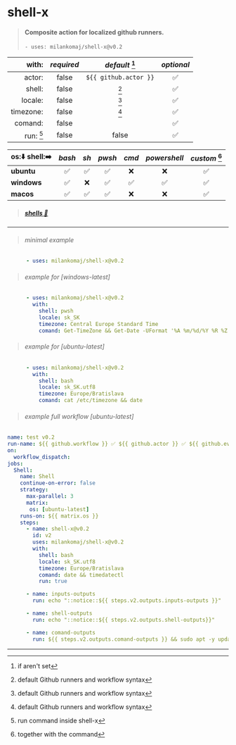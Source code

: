 # shell-x
> #### Composite action for localized github runners.
> ``` - uses: milankomaj/shell-x@v0.2 ```

**with:** | *required*  | *default* [^1] | *optional*
---: | :---: | :---: | :---:
actor:       | false  | `${{ github.actor }}` | ✅
shell:       | false  | [^note] | ✅
locale:      | false  | [^note] | ✅
timezone:    | false  | [^note] | ✅
comand:      | false  |         | ✅
run: [^3]    | false  | false   | ✅


os:⬇️ shell:➡️| *bash*  | *sh*  | *pwsh*  | *cmd*  | *powershell*| *custom*  [^2]
:--- | :---: | :---: | :---: | :---: | :---: | :---:
**ubuntu** | ✅ | ✅ | ✅ | ❌ | ❌ | ✅
**windows**| ✅ | ❌ | ✅ | ✅ | ✅ | ✅
**macos**  | ✅ | ✅ | ✅ | ❌ | ❌ | ✅

> ##### [shells :link:](https://docs.github.com/en/enterprise-cloud@latest/actions/using-workflows/workflow-syntax-for-github-actions#jobsjob_idstepsshell)

---

> ###### minimal example
```YAML
      - uses: milankomaj/shell-x@v0.2
```

> ###### example for [windows-latest]
```YAML
      - uses: milankomaj/shell-x@v0.2
        with:
          shell: pwsh
          locale: sk_SK
          timezone: Central Europe Standard Time
          comand: Get-TimeZone && Get-Date -UFormat '%A %m/%d/%Y %R %Z'
```

> ###### example for [ubuntu-latest]
```YAML
      - uses: milankomaj/shell-x@v0.2
        with:
          shell: bash
          locale: sk_SK.utf8
          timezone: Europe/Bratislava
          comand: cat /etc/timezone && date
```

> ###### example full workflow [ubuntu-latest]
```YAML
name: test v0.2
run-name: ${{ github.workflow }} ✅ ${{ github.actor }} ✅ ${{ github.event_name}}
on:
  workflow_dispatch:
jobs:
  Shell:
    name: Shell
    continue-on-error: false
    strategy:
      max-parallel: 3
      matrix:
       os: [ubuntu-latest]
    runs-on: ${{ matrix.os }}
    steps:
      - name: shell-x@v0.2
        id: v2
        uses: milankomaj/shell-x@v0.2
        with:
          shell: bash
          locale: sk_SK.utf8
          timezone: Europe/Bratislava
          comand: date && timedatectl
          run: true

      - name: inputs-outputs
        run: echo "::notice::${{ steps.v2.outputs.inputs-outputs }}"

      - name: shell-outputs
        run: echo "::notice::${{ steps.v2.outputs.shell-outputs}}"

      - name: comand-outputs
        run: ${{ steps.v2.outputs.comand-outputs }} && sudo apt -y update  && sudo apt -y upgrade
```

---

[^note]: default Github runners and workflow syntax
[^1]: if aren't set
[^2]: together with the command
[^3]: run command inside shell-x